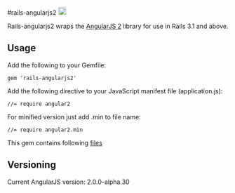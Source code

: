 #rails-angularjs2 <a href="http://badge.fury.io/rb/rails-angularjs2"><img src="https://badge.fury.io/rb/rails-angularjs2.svg" alt="Gem Version" height="18"></a>

Rails-angularjs2 wraps the [AngularJS 2](http://angular.io) library for use in Rails 3.1 and above.

## Usage

Add the following to your Gemfile:

    gem 'rails-angularjs2'

Add the following directive to your JavaScript manifest file (application.js):

    //= require angular2

For minified version just add .min to file name:

    //= require angular2.min

This gem contains following [files](https://code.angularjs.org/2.0.0-alpha.30/)

## Versioning

Current AngularJS version: 2.0.0-alpha.30
